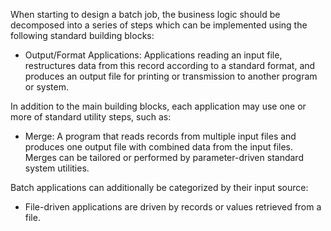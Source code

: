 When starting to design a batch job, the business logic should be decomposed into a series of steps which can be implemented using the following standard building blocks:

- Output/Format Applications: Applications reading an input file, restructures data from this record according to a standard format, and produces an output file for printing or transmission to another program or system.

In addition to the main building blocks, each application may use one or more of standard utility steps, such as:

- Merge: A program that reads records from multiple input files and produces one output file with combined data from the input files. Merges can be tailored or performed by parameter-driven standard system utilities.

Batch applications can additionally be categorized by their input source:

- File-driven applications are driven by records or values retrieved from a file.